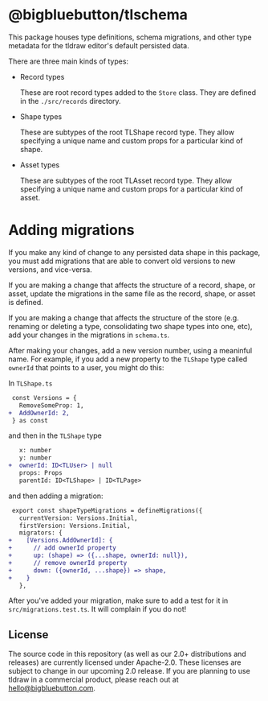 # @bigbluebutton/tlschema

This package houses type definitions, schema migrations, and other type metadata for the tldraw editor's default persisted data.

There are three main kinds of types:

- Record types

  These are root record types added to the `Store` class. They are defined in the `./src/records` directory.

- Shape types

  These are subtypes of the root TLShape record type. They allow specifying a unique name and custom props for a particular kind of shape.

- Asset types

  These are subtypes of the root TLAsset record type. They allow specifying a unique name and custom props for a particular kind of asset.

# Adding migrations

If you make any kind of change to any persisted data shape in this package, you must add migrations that are able to convert old versions to new versions, and vice-versa.

If you are making a change that affects the structure of a record, shape, or asset, update the migrations in the same file as the record, shape, or asset is defined.

If you are making a change that affects the structure of the store (e.g. renaming or deleting a type, consolidating two shape types into one, etc), add your changes in the migrations in `schema.ts`.

After making your changes, add a new version number, using a meaninful name. For example, if you add a new property
to the `TLShape` type called `ownerId` that points to a user, you might do this:

In `TLShape.ts`

```diff
 const Versions = {
   RemoveSomeProp: 1,
+  AddOwnerId: 2,
 } as const
```

and then in the `TLShape` type

```diff
   x: number
   y: number
+  ownerId: ID<TLUser> | null
   props: Props
   parentId: ID<TLShape> | ID<TLPage>
```

and then adding a migration:

```diff
 export const shapeTypeMigrations = defineMigrations({
   currentVersion: Versions.Initial,
   firstVersion: Versions.Initial,
   migrators: {
+    [Versions.AddOwnerId]: {
+      // add ownerId property
+      up: (shape) => ({...shape, ownerId: null}),
+      // remove ownerId property
+      down: ({ownerId, ...shape}) => shape,
+    }
   },
```

After you've added your migration, make sure to add a test for it in `src/migrations.test.ts`. It will complain if you do not!

## License

The source code in this repository (as well as our 2.0+ distributions and releases) are currently licensed under Apache-2.0. These licenses are subject to change in our upcoming 2.0 release. If you are planning to use tldraw in a commercial product, please reach out at [hello@bigbluebutton.com](mailto://hello@bigbluebutton.com).
